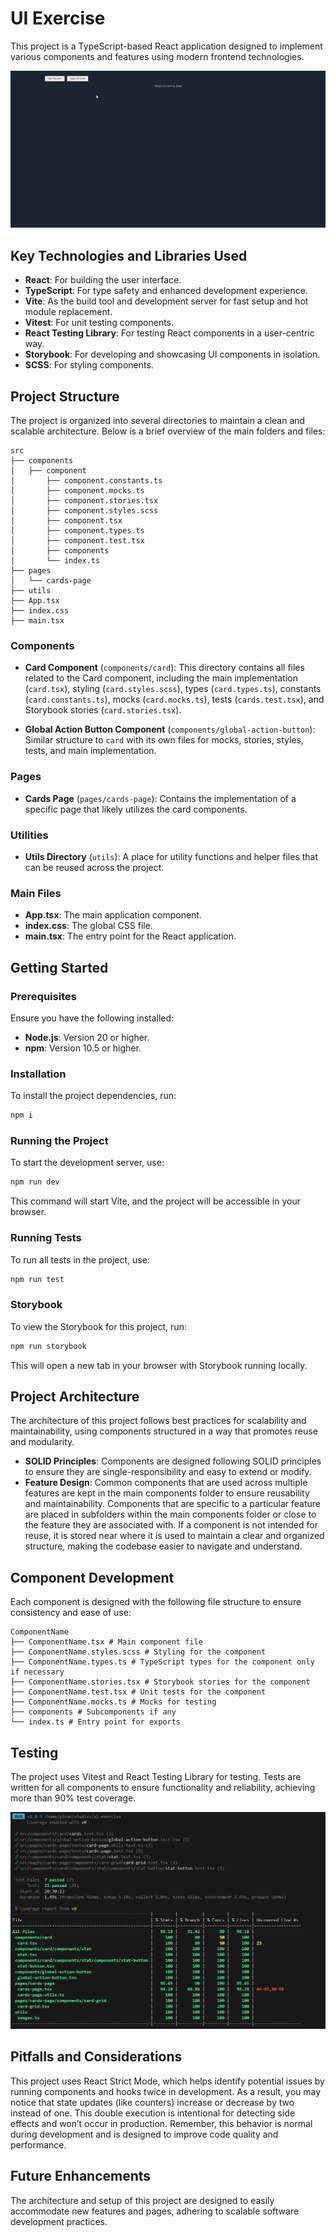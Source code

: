 # UI Exercise

This project is a TypeScript-based React application designed to implement various components and features using modern frontend technologies.

![Application running](./docs/application-running.gif)

## Key Technologies and Libraries Used

- **React**: For building the user interface.
- **TypeScript**: For type safety and enhanced development experience.
- **Vite**: As the build tool and development server for fast setup and hot module replacement.
- **Vitest**: For unit testing components.
- **React Testing Library**: For testing React components in a user-centric way.
- **Storybook**: For developing and showcasing UI components in isolation.
- **SCSS**: For styling components.

## Project Structure

The project is organized into several directories to maintain a clean and scalable architecture. Below is a brief overview of the main folders and files:

```
src
├── components
│   ├── component
│       ├── component.constants.ts
│       ├── component.mocks.ts
│       ├── component.stories.tsx
│       ├── component.styles.scss
│       ├── component.tsx
│       ├── component.types.ts
│       ├── component.test.tsx
│       ├── components
│       └── index.ts
├── pages
│   └── cards-page
├── utils
├── App.tsx
├── index.css
├── main.tsx
```

### Components

- **Card Component** (`components/card`): This directory contains all files related to the Card component, including the main implementation (`card.tsx`), styling (`card.styles.scss`), types (`card.types.ts`), constants (`card.constants.ts`), mocks (`card.mocks.ts`), tests (`cards.test.tsx`), and Storybook stories (`card.stories.tsx`).

- **Global Action Button Component** (`components/global-action-button`): Similar structure to `card` with its own files for mocks, stories, styles, tests, and main implementation.

### Pages

- **Cards Page** (`pages/cards-page`): Contains the implementation of a specific page that likely utilizes the card components.

### Utilities

- **Utils Directory** (`utils`): A place for utility functions and helper files that can be reused across the project.

### Main Files

- **App.tsx**: The main application component.
- **index.css**: The global CSS file.
- **main.tsx**: The entry point for the React application.

## Getting Started

### Prerequisites

Ensure you have the following installed:

- **Node.js**: Version 20 or higher.
- **npm**: Version 10.5 or higher.

### Installation

To install the project dependencies, run:

```bash
npm i
```

### Running the Project

To start the development server, use:

```bash
npm run dev
```

This command will start Vite, and the project will be accessible in your browser.

### Running Tests

To run all tests in the project, use:

```bash
npm run test
```

### Storybook

To view the Storybook for this project, run:

```bash
npm run storybook
```

This will open a new tab in your browser with Storybook running locally.

## Project Architecture

The architecture of this project follows best practices for scalability and maintainability, using components structured in a way that promotes reuse and modularity.

- **SOLID Principles**: Components are designed following SOLID principles to ensure they are single-responsibility and easy to extend or modify.
- **Feature Design**: Common components that are used across multiple features are kept in the main components folder to ensure reusability and maintainability. Components that are specific to a particular feature are placed in subfolders within the main components folder or close to the feature they are associated with. If a component is not intended for reuse, it is stored near where it is used to maintain a clear and organized structure, making the codebase easier to navigate and understand.

## Component Development

Each component is designed with the following file structure to ensure consistency and ease of use:

```
ComponentName
├── ComponentName.tsx # Main component file
├── ComponentName.styles.scss # Styling for the component
├── ComponentName.types.ts # TypeScript types for the component only if necessary
├── ComponentName.stories.tsx # Storybook stories for the component
├── ComponentName.test.tsx # Unit tests for the component
├── ComponentName.mocks.ts # Mocks for testing
├── components # Subcomponents if any
└── index.ts # Entry point for exports
```

## Testing

The project uses Vitest and React Testing Library for testing. Tests are written for all components to ensure functionality and reliability, achieving more than 90% test coverage.

![Coverage Image](./docs/coverage.png)

## Pitfalls and Considerations

This project uses React Strict Mode, which helps identify potential issues by running components and hooks twice in development. As a result, you may notice that state updates (like counters) increase or decrease by two instead of one. This double execution is intentional for detecting side effects and won’t occur in production. Remember, this behavior is normal during development and is designed to improve code quality and performance.

## Future Enhancements

The architecture and setup of this project are designed to easily accommodate new features and pages, adhering to scalable software development practices.
